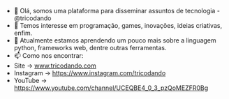 - 👋 Olá, somos uma plataforma para disseminar assuntos de tecnologia - @tricodando
- 👀 Temos interesse em programação, games, inovações, ideias criativas, enfim.
- 🌱 Atualmente estamos aprendendo um pouco mais sobre a linguagem python, frameworks web, dentre outras ferramentas.
- 📫 Como nos encontrar:
- Site -> www.tricodando.com
- Instagram -> https://www.instagram.com/tricodando
- YouTube -> https://www.youtube.com/channel/UCEQBE4_0_3_pzQoMEZFR0Bg

<!---
tricodando/tricodando is a ✨ special ✨ repository because its `README.md` (this file) appears on your GitHub profile.
You can click the Preview link to take a look at your changes.
--->
